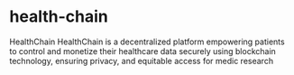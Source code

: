 # health-chain
HealthChain HealthChain is a decentralized platform empowering patients to control and monetize their healthcare data securely using blockchain technology, ensuring privacy, and equitable access for medic research
